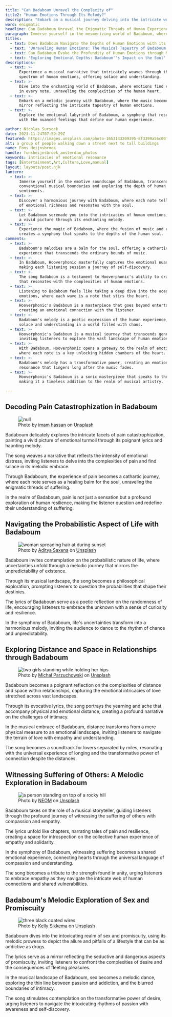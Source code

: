 ```yaml
---
title: "Can Badaboum Unravel the Complexity of"
title2: "Human Emotions Through Its Melody?"
description: "Embark on a musical journey delving into the intricate world of emotions stirred by Badaboum's enchanting tunes."
word: enigmatic
headline: Can Badaboum Unravel the Enigmatic Threads of Human Experience?
paragraph: Immerse yourself in the mesmerizing world of Badaboum, where music transcends boundaries and emotions unfold in an enigmatic symphony, leaving a lasting imprint on the soul.
titles:
  - text: Does Badaboum Navigate the Depths of Human Emotions with its Melody?
  - text: 'Unraveling Human Emotions: The Musical Tapestry of Badaboum'
  - text: Can Badaboum Evoke the Profundity of Human Emotions through Music?
  - text: 'Exploring Emotional Depths: Badaboum''s Impact on the Soul'
descriptions:
  - text: >-
      Experience a musical narrative that intricately weaves through the
      spectrum of human emotions, offering solace and understanding.
  - text: >-
      Dive into the enchanting world of Badaboum, where emotions find expression
      in every note, unraveling the complexities of the human heart.
  - text: >-
      Embark on a melodic journey with Badaboum, where the music becomes a
      mirror reflecting the intricate tapestry of human emotions.
  - text: >-
      Explore the emotional labyrinth of Badaboum, a symphony that resonates
      with the nuanced feelings that define our human experience.

author: Nicolas Sursock
date: 2023-11-24T07:59:29Z
featured: https://images.unsplash.com/photo-1653143209395-8f3399a56c00?ixid=M3wzODQ3NjN8MHwxfHJhbmRvbXx8fHx8fHx8fDE3MDA4MTI3Njl8&ixlib=rb-4.0.3&auto=format&fit=crop&q=80
alt: a group of people walking down a street next to tall buildings
name: Fons Heijnsbroek
handle: fonsheijnsbroek_amsterdam_photos
keywords: intricacies of emotional resonance
tags: [Entertainment,Art,Culture,Love,manual]
layout: layouts/post.njk
lantern:
  - text: >-
      Immerse yourself in the emotive soundscape of Badaboum, transcending
      conventional musical boundaries and exploring the depth of human
      sentiments.
  - text: >-
      Discover a harmonious journey with Badaboum, where each note tells a tale
      of emotional richness and resonates with the soul.
  - text: >-
      Let Badaboum serenade you into the intricacies of human emotions, painting
      a vivid picture through its enchanting melody.
  - text: >-
      Experience the magic of Badaboum, where the fusion of music and emotions
      creates a symphony that speaks to the depths of the human soul.
comments:
  - text: >-
      Badaboum's melodies are a balm for the soul, offering a cathartic
      experience that transcends the ordinary bounds of music.
  - text: >-
      In Badaboum, Hooverphonic masterfully captures the emotional nuances,
      making each listening session a journey of self-discovery.
  - text: >-
      The song Badaboum is a testament to Hooverphonic's ability to craft music
      that resonates with the complexities of human emotions.
  - text: >-
      Listening to Badaboum feels like taking a deep dive into the ocean of
      emotions, where each wave is a note that stirs the heart.
  - text: >-
      Hooverphonic's Badaboum is a masterpiece that goes beyond entertainment,
      creating an emotional connection with the listener.
  - text: >-
      Badaboum's melody is a poetic expression of the human experience, offering
      solace and understanding in a world filled with chaos.
  - text: >-
      Hooverphonic's Badaboum is a musical journey that transcends genres,
      inviting listeners to explore the vast landscape of human emotions.
  - text: >-
      With Badaboum, Hooverphonic opens a gateway to the realm of emotions,
      where each note is a key unlocking hidden chambers of the heart.
  - text: >-
      Badaboum's melody has a transformative power, creating an emotional
      resonance that lingers long after the music fades.
  - text: >-
      Hooverphonic's Badaboum is a sonic masterpiece that speaks to the soul,
      making it a timeless addition to the realm of musical artistry.

---
```


## Decoding Pain Catastrophization in Badaboum

<aside class="md:-mr-56 md:float-right w-full md:w-2/3 md:px-8">
  <figure>
    <img x-intersect.once="$el.src = !isMobile() ? $el.dataset.src + '&w=800&h=600' : $el.dataset.src + '&w=480&h=320'" class="rounded-lg" alt="null" data-prompt="A poignant image capturing the essence of pain and catharsis, resonating with the theme of pain catastrophization." data-keyword="emotional distress, cathartic journey, human resilience" data-src="https://images.unsplash.com/photo-1613027668208-193e3811de40?ixid=M3wzODQ3NjN8MHwxfHJhbmRvbXx8fHx8fHx8fDE3MDA4MTI3Njl8&ixlib=rb-4.0.3&auto=format&fit=crop&q=80">
    <figcaption class="text-center">
    Photo by <a href="https://unsplash.com/@imamhassan?utm_source=crackingdacode&utm_medium=referral">imam hassan</a> on <a href="https://unsplash.com/?utm_source=crackingdacode&utm_medium=referral">Unsplash</a>
    </figcaption>
  </figure>
</aside>
        
Badaboum delicately explores the intricate facets of pain catastrophization, painting a vivid picture of emotional turmoil through its poignant lyrics and haunting melody.

The song weaves a narrative that reflects the intensity of emotional distress, inviting listeners to delve into the complexities of pain and find solace in its melodic embrace.

Through Badaboum, the experience of pain becomes a cathartic journey, where each note serves as a healing balm for the soul, unraveling the enigmatic threads of suffering.

In the realm of Badaboum, pain is not just a sensation but a profound exploration of human resilience, making the listener question and redefine their understanding of suffering.

## Navigating the Probabilistic Aspect of Life with Badaboum

<aside class="md:-ml-56 md:float-left w-full md:w-2/3 md:px-8">
  <figure>
    <img x-intersect.once="$el.src = !isMobile() ? $el.dataset.src + '&w=800&h=600' : $el.dataset.src + '&w=480&h=320'" class="rounded-lg" alt="woman spreading hair at during sunset" data-prompt="A captivating image symbolizing the probabilistic dance of life, resonating with the theme of life's uncertainties." data-keyword="philosophical exploration, randomness of life, resilience" data-src="https://images.unsplash.com/photo-1507835661088-ac1e84fe645f?ixid=M3wzODQ3NjN8MHwxfHJhbmRvbXx8fHx8fHx8fDE3MDA4MTI3Njl8&ixlib=rb-4.0.3&auto=format&fit=crop&q=80">
    <figcaption class="text-center">
    Photo by <a href="https://unsplash.com/@adityaries?utm_source=crackingdacode&utm_medium=referral">Aditya Saxena</a> on <a href="https://unsplash.com/?utm_source=crackingdacode&utm_medium=referral">Unsplash</a>
    </figcaption>
  </figure>
</aside>
        
Badaboum invites contemplation on the probabilistic nature of life, where uncertainties unfold through a melodic journey that mirrors the unpredictability of existence.

Through its musical landscape, the song becomes a philosophical exploration, prompting listeners to question the probabilities that shape their destinies.

The lyrics of Badaboum serve as a poetic reflection on the randomness of life, encouraging listeners to embrace the unknown with a sense of curiosity and resilience.

In the symphony of Badaboum, life's uncertainties transform into a harmonious melody, inviting the audience to dance to the rhythm of chance and unpredictability.

## Exploring Distance and Space in Relationships through Badaboum

<aside class="md:-mr-56 md:float-right w-full md:w-2/3 md:px-8">
  <figure>
    <img x-intersect.once="$el.src = !isMobile() ? $el.dataset.src + '&w=800&h=600' : $el.dataset.src + '&w=480&h=320'" class="rounded-lg" alt="two girls standing while holding her hips" data-prompt="A moving image depicting the emotional landscape of love, reflecting the theme of distance and space in relationships." data-keyword="emotional intricacies, challenges of intimacy, transformative power of connection" data-src="https://images.unsplash.com/photo-1530228361310-99d952d70973?ixid=M3wzODQ3NjN8MHwxfHJhbmRvbXx8fHx8fHx8fDE3MDA4MTI3Njl8&ixlib=rb-4.0.3&auto=format&fit=crop&q=80">
    <figcaption class="text-center">
    Photo by <a href="https://unsplash.com/@mparzuchowski?utm_source=crackingdacode&utm_medium=referral">Michał Parzuchowski</a> on <a href="https://unsplash.com/?utm_source=crackingdacode&utm_medium=referral">Unsplash</a>
    </figcaption>
  </figure>
</aside>
        
Badaboum becomes a poignant reflection on the complexities of distance and space within relationships, capturing the emotional intricacies of love stretched across vast landscapes.

Through its evocative lyrics, the song portrays the yearning and ache that accompany physical and emotional distance, creating a profound narrative on the challenges of intimacy.

In the musical embrace of Badaboum, distance transforms from a mere physical measure to an emotional landscape, inviting listeners to navigate the terrain of love with empathy and understanding.

The song becomes a soundtrack for lovers separated by miles, resonating with the universal experience of longing and the transformative power of connection despite the distances.

## Witnessing Suffering of Others: A Melodic Exploration in Badaboum

<aside class="md:-ml-56 md:float-left w-full md:w-2/3 md:px-8">
  <figure>
    <img x-intersect.once="$el.src = !isMobile() ? $el.dataset.src + '&w=800&h=600' : $el.dataset.src + '&w=480&h=320'" class="rounded-lg" alt="a person standing on top of a rocky hill" data-prompt="An evocative image symbolizing the interconnectedness of humanity, resonating with the theme of witnessing the suffering of others." data-keyword="collective human experience, universal language of compassion, shared vulnerabilities" data-src="https://images.unsplash.com/photo-1682687220211-c471118c9e92?ixid=M3wzODQ3NjN8MHwxfHJhbmRvbXx8fHx8fHx8fDE3MDA4MTI3Njl8&ixlib=rb-4.0.3&auto=format&fit=crop&q=80">
    <figcaption class="text-center">
    Photo by <a href="https://unsplash.com/@neom?utm_source=crackingdacode&utm_medium=referral">NEOM</a> on <a href="https://unsplash.com/?utm_source=crackingdacode&utm_medium=referral">Unsplash</a>
    </figcaption>
  </figure>
</aside>
        
Badaboum takes on the role of a musical storyteller, guiding listeners through the profound journey of witnessing the suffering of others with compassion and empathy.

The lyrics unfold like chapters, narrating tales of pain and resilience, creating a space for introspection on the collective human experience of empathy and solidarity.

In the symphony of Badaboum, witnessing suffering becomes a shared emotional experience, connecting hearts through the universal language of compassion and understanding.

The song becomes a tribute to the strength found in unity, urging listeners to embrace empathy as they navigate the intricate web of human connections and shared vulnerabilities.

## Badaboum's Melodic Exploration of Sex and Promiscuity

<aside class="md:-mr-56 md:float-right w-full md:w-2/3 md:px-8">
  <figure>
    <img x-intersect.once="$el.src = !isMobile() ? $el.dataset.src + '&w=800&h=600' : $el.dataset.src + '&w=480&h=320'" class="rounded-lg" alt="three black coated wires" data-prompt="A provocative image capturing the dichotomy of passion and addiction, resonating with the theme of sex and promiscuity in Badaboum." data-keyword="allure and pitfalls, blurred boundaries of intimacy, transformative power of desire" data-src="https://images.unsplash.com/photo-1535392792969-41e7db751416?ixid=M3wzODQ3NjN8MHwxfHJhbmRvbXx8fHx8fHx8fDE3MDA4MTI3Njl8&ixlib=rb-4.0.3&auto=format&fit=crop&q=80">
    <figcaption class="text-center">
    Photo by <a href="https://unsplash.com/@kellysikkema?utm_source=crackingdacode&utm_medium=referral">Kelly Sikkema</a> on <a href="https://unsplash.com/?utm_source=crackingdacode&utm_medium=referral">Unsplash</a>
    </figcaption>
  </figure>
</aside>
        
Badaboum dives into the intoxicating realm of sex and promiscuity, using its melodic prowess to depict the allure and pitfalls of a lifestyle that can be as addictive as drugs.

The lyrics serve as a mirror reflecting the seductive and dangerous aspects of promiscuity, inviting listeners to confront the complexities of desire and the consequences of fleeting pleasures.

In the musical landscape of Badaboum, sex becomes a melodic dance, exploring the thin line between passion and addiction, and the blurred boundaries of intimacy.

The song stimulates contemplation on the transformative power of desire, urging listeners to navigate the intoxicating rhythms of passion with awareness and self-discovery.